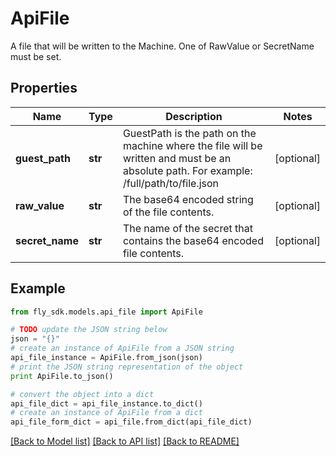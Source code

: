 # ApiFile

A file that will be written to the Machine. One of RawValue or SecretName must be set.

## Properties

Name | Type | Description | Notes
------------ | ------------- | ------------- | -------------
**guest_path** | **str** | GuestPath is the path on the machine where the file will be written and must be an absolute path. For example: /full/path/to/file.json | [optional] 
**raw_value** | **str** | The base64 encoded string of the file contents. | [optional] 
**secret_name** | **str** | The name of the secret that contains the base64 encoded file contents. | [optional] 

## Example

```python
from fly_sdk.models.api_file import ApiFile

# TODO update the JSON string below
json = "{}"
# create an instance of ApiFile from a JSON string
api_file_instance = ApiFile.from_json(json)
# print the JSON string representation of the object
print ApiFile.to_json()

# convert the object into a dict
api_file_dict = api_file_instance.to_dict()
# create an instance of ApiFile from a dict
api_file_form_dict = api_file.from_dict(api_file_dict)
```
[[Back to Model list]](../README.md#documentation-for-models) [[Back to API list]](../README.md#documentation-for-api-endpoints) [[Back to README]](../README.md)


